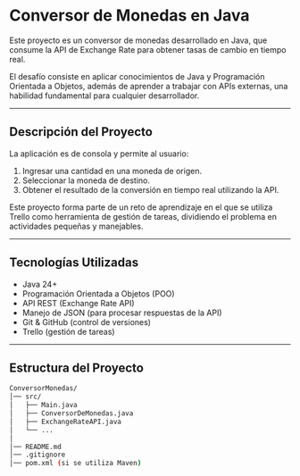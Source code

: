 # Conversor de Monedas en Java

Este proyecto es un conversor de monedas desarrollado en Java, que consume la API de Exchange Rate para obtener tasas de cambio en tiempo real.  

El desafío consiste en aplicar conocimientos de Java y Programación Orientada a Objetos, además de aprender a trabajar con APIs externas, una habilidad fundamental para cualquier desarrollador.

---

## Descripción del Proyecto
La aplicación es de consola y permite al usuario:  
1. Ingresar una cantidad en una moneda de origen.  
2. Seleccionar la moneda de destino.  
3. Obtener el resultado de la conversión en tiempo real utilizando la API.  

Este proyecto forma parte de un reto de aprendizaje en el que se utiliza Trello como herramienta de gestión de tareas, dividiendo el problema en actividades pequeñas y manejables.

---

## Tecnologías Utilizadas
- Java 24+  
- Programación Orientada a Objetos (POO)  
- API REST (Exchange Rate API)  
- Manejo de JSON (para procesar respuestas de la API)  
- Git & GitHub (control de versiones)  
- Trello (gestión de tareas)

---

## Estructura del Proyecto
```bash
ConversorMonedas/
│── src/
│   ├── Main.java
│   ├── ConversorDeMonedas.java
│   ├── ExchangeRateAPI.java
│   └── ...
│
│── README.md
│── .gitignore
│── pom.xml (si se utiliza Maven)
